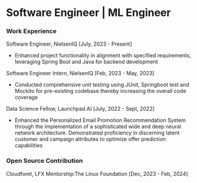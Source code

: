 # Software Engineer | ML Engineer 

### Work Experience
Software Engineer, NielsenIQ [July, 2023 - Present]
- Enhanced project functionality in alignment with specified requirements, leveraging Spring Boot and Java for backend development

Software Engineer Intern, NielsenIQ [Feb, 2023 - May, 2023]
- Conducted comprehensive unit testing using JUnit, Springboot test and Mockito for pre-existing codebase thereby increasing the overall code coverage

Data Science Fellow, Launchpad.AI [July, 2022 - Sept, 2022]
- Enhanced the Personalized Email Promotion Recommendation System through
the implementation of a sophisticated wide and deep neural network architecture.
Demonstrated proficiency in discerning latent customer and campaign attributes
to optimize offer prediction capabilities

### Open Source Contribution
Cloudforet, LFX Mentorship:The Linux Foundation [Dec, 2023 - Feb, 2024]
